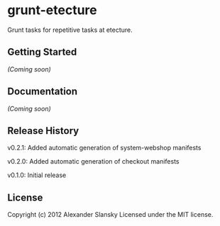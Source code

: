 # grunt-etecture

Grunt tasks for repetitive tasks at etecture.

## Getting Started
_(Coming soon)_

[grunt]: https://github.com/cowboy/grunt
[getting_started]: https://github.com/cowboy/grunt/blob/master/docs/getting_started.md

## Documentation
_(Coming soon)_

## Release History

v0.2.1: Added automatic generation of system-webshop manifests

v0.2.0: Added automatic generation of checkout manifests

v0.1.0: Initial release

## License
Copyright (c) 2012 Alexander Slansky
Licensed under the MIT license.
